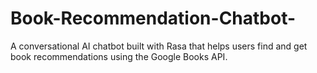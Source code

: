 # Book-Recommendation-Chatbot-
A conversational AI chatbot built with Rasa that helps users find and get book recommendations using the Google Books API.
